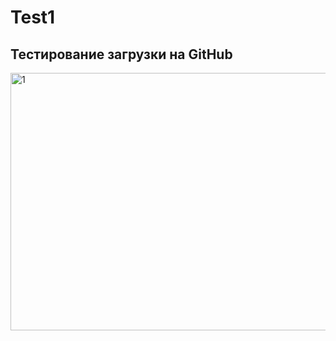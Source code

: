 # Test1
## Тестирование загрузки на GitHub

<img width="624" height="412" alt="1" src="https://github.com/user-attachments/assets/2b8d6a91-18bd-4ab7-8435-e5a80f4fea5a" />
